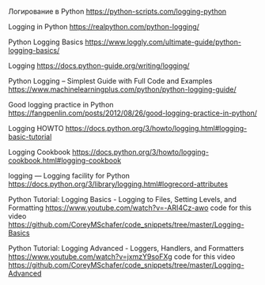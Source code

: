 Логирование в Python
https://python-scripts.com/logging-python

Logging in Python
https://realpython.com/python-logging/

Python Logging Basics
https://www.loggly.com/ultimate-guide/python-logging-basics/

Logging
https://docs.python-guide.org/writing/logging/

Python Logging – Simplest Guide with Full Code and Examples
https://www.machinelearningplus.com/python/python-logging-guide/

Good logging practice in Python
https://fangpenlin.com/posts/2012/08/26/good-logging-practice-in-python/

Logging HOWTO
https://docs.python.org/3/howto/logging.html#logging-basic-tutorial

Logging Cookbook
https://docs.python.org/3/howto/logging-cookbook.html#logging-cookbook

logging — Logging facility for Python
https://docs.python.org/3/library/logging.html#logrecord-attributes


Python Tutorial: Logging Basics - Logging to Files, Setting Levels, and Formatting
https://www.youtube.com/watch?v=-ARI4Cz-awo
code for this video
https://github.com/CoreyMSchafer/code_snippets/tree/master/Logging-Basics

Python Tutorial: Logging Advanced - Loggers, Handlers, and Formatters
https://www.youtube.com/watch?v=jxmzY9soFXg
code for this video
https://github.com/CoreyMSchafer/code_snippets/tree/master/Logging-Advanced
